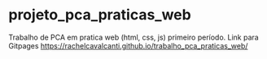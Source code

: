# projeto_pca_praticas_web
Trabalho de PCA em pratica web (html, css, js) primeiro período.
Link para Gitpages https://rachelcavalcanti.github.io/trabalho_pca_praticas_web/
